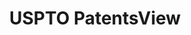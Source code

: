 ---
layout: default
bigquery: https://console.cloud.google.com/bigquery?p=patents-public-data&d=patentsview&page=dataset
citation: Attribution should be given to PatentsView for use, distribution, or derivative
  works.
code: https://github.com/CSSIP-AIR/PatentsView-Code-Snippets/
contributors: USPTO
cost: None
description: 'PatentsView includes US patent data including raw data (summaries, applications,
  pregrant applications), disambugations of inventors and assignees, and inventor
  gender estimates.  Also foreign priority data, # of figures and sheets, and government
  interest statements.'
documentation: https://patentsview.org/query/builder-faqs
last_edit: Mon, 04 Apr 2022 19:02:57 GMT
location: https://patentsview.org/
maintained_by: USPTO
record_creation_timestamp: 12/2/2020 17:20:46
schema_fields: '[''group_id'', ''disamb_inventor_id_20181127'', ''organization'',
  ''male'', ''level_one'', ''field_id'', ''city'', ''number'', ''disamb_inventor_id_20170808'',
  ''num_figures'', ''classification_level'', ''level_two'', ''f102_date'', ''state_fips'',
  ''_371_date'', ''latin_name'', ''longitude'', ''contract_award_number'', ''term_disclaimer'',
  ''gi_statement'', ''type'', ''action_date'', ''county_fips'', ''designation'', ''section_id'',
  ''category_id'', ''name_first'', ''num'', ''filename'', ''disamb_inventor_id_20171003'',
  ''disamb_assignee_id_20200630'', ''subclass_id'', ''main_group'', ''disamb_inventor_id_20200630'',
  ''status'', ''group'', ''citation_id'', ''uuid'', ''doc_type'', ''withdrawn'', ''role'',
  ''subsection_id'', ''ipc_version_indicator'', ''disamb_assignee_id_20191008'', ''deceased'',
  ''latlong'', ''term_extension'', ''location_id'', ''rawassignee_id'', ''subclass'',
  ''disamb_assignee_id_20200929'', ''term_grant'', ''title'', ''sector_title'', ''abstract'',
  ''state'', ''disamb_inventor_id_20180528'', ''dependent'', ''kind'', ''lapse_of_patent'',
  ''country'', ''application_id'', ''fname'', ''id'', ''relkind'', ''rel_id'', ''disamb_assignee_id_20190312'',
  ''subgroup_id'', ''disamb_inventor_id_20170307'', ''disamb_inventor_id_20200929'',
  ''subcategory_id'', ''field_title'', ''rawinventor_id'', ''disamb_inventor_id_20191008'',
  ''inventor_id'', ''ipc_class'', ''disamb_assignee_id_20190820'', ''county'', ''length'',
  ''name'', ''rawlocation_id'', ''sequence'', ''disamb_inventor_id_20200331'', ''attribution_status'',
  ''section'', ''rule_47'', ''patent_id'', ''applicant_type'', ''latitude'', ''country_transformed'',
  ''symbol_position'', ''f371_date'', ''disamb_inventor_id_20201229'', ''reldocno'',
  ''subgroup'', ''doctype'', ''name_last'', ''category'', ''num_sheets'', ''text'',
  ''lawyer_id'', ''disclaimer_date'', ''male_flag'', ''publication_number'', ''disamb_inventor_id_20190820'',
  ''disamb_assignee_id_20191231'', ''variety'', ''level_three'', ''organization_id'',
  ''num_claims'', ''classification_data_source'', ''_102_date'', ''series_code'',
  ''disamb_assignee_id_20200331'', ''assignee_id'', ''exemplary'', ''mainclass_id'',
  ''disamb_inventor_id_20191231'', ''date'', ''classification_status'', ''disamb_assignee_id_20181127'',
  ''classification_value'', ''disamb_inventor_id_20190312'', ''lname'', ''disamb_inventor_id_20171226'']'
shortname: patentsview
tags:
- disambiguation
- United States
- gender
terms_of_use: Creative Commons Attribution 4.0 International License.
timeframe: 1963-1999
title: USPTO PatentsView
uuid: cf1780b1-e265-4e49-8d1d-83b9cfe0fd9a
---